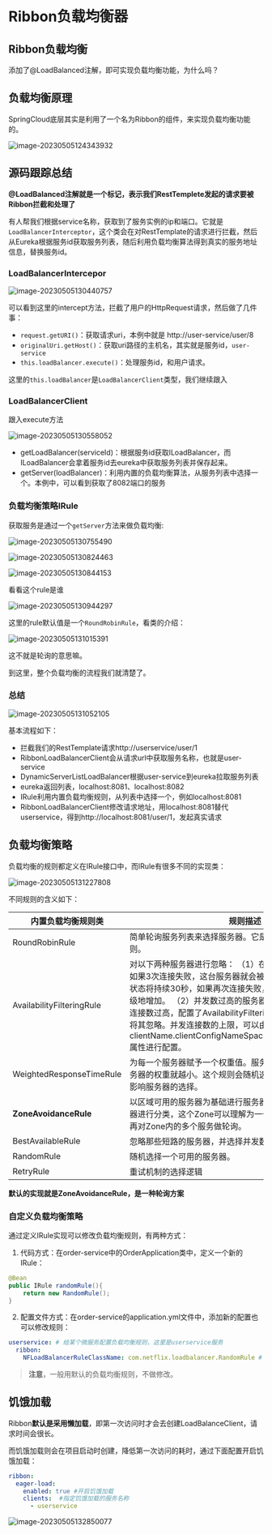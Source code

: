 # Ribbon负载均衡器

## Ribbon负载均衡

添加了@LoadBalanced注解，即可实现负载均衡功能，为什么吗？

## 负载均衡原理

SpringCloud底层其实是利用了一个名为Ribbon的组件，来实现负载均衡功能的。

![image-20230505124343932](https://raw.githubusercontent.com/195sjin/myBed/master/images202305051243977.png)



## 源码跟踪总结

**@LoadBalanced注解就是一个标记，表示我们RestTemplete发起的请求要被Ribbon拦截和处理了**



有人帮我们根据service名称，获取到了服务实例的ip和端口。它就是`LoadBalancerInterceptor`，这个类会在对RestTemplate的请求进行拦截，然后从Eureka根据服务id获取服务列表，随后利用负载均衡算法得到真实的服务地址信息，替换服务id。

### LoadBalancerIntercepor

![image-20230505130440757](https://raw.githubusercontent.com/195sjin/myBed/master/images202305051304801.png)

可以看到这里的intercept方法，拦截了用户的HttpRequest请求，然后做了几件事：

- `request.getURI()`：获取请求uri，本例中就是 http://user-service/user/8
- `originalUri.getHost()`：获取uri路径的主机名，其实就是服务id，`user-service`
- `this.loadBalancer.execute()`：处理服务id，和用户请求。

这里的`this.loadBalancer`是`LoadBalancerClient`类型，我们继续跟入



### LoadBalancerClient

跟入execute方法

![image-20230505130558052](https://raw.githubusercontent.com/195sjin/myBed/master/images202305051305090.png)

- getLoadBalancer(serviceId)：根据服务id获取ILoadBalancer，而ILoadBalancer会拿着服务id去eureka中获取服务列表并保存起来。
- getServer(loadBalancer)：利用内置的负载均衡算法，从服务列表中选择一个。本例中，可以看到获取了8082端口的服务



### 负载均衡策略IRule

获取服务是通过一个`getServer`方法来做负载均衡:

![image-20230505130755490](https://raw.githubusercontent.com/195sjin/myBed/master/images202305051307525.png)



![image-20230505130824463](https://raw.githubusercontent.com/195sjin/myBed/master/images202305051308495.png)

![image-20230505130844153](https://raw.githubusercontent.com/195sjin/myBed/master/images202305051308194.png)

看看这个rule是谁

![image-20230505130944297](https://raw.githubusercontent.com/195sjin/myBed/master/images202305051309339.png)

这里的rule默认值是一个`RoundRobinRule`，看类的介绍：

![image-20230505131015391](https://raw.githubusercontent.com/195sjin/myBed/master/images202305051310423.png)

这不就是轮询的意思嘛。

到这里，整个负载均衡的流程我们就清楚了。



### 总结

![image-20230505131052105](https://raw.githubusercontent.com/195sjin/myBed/master/images202305051310152.png)

基本流程如下：

- 拦截我们的RestTemplate请求http://userservice/user/1
- RibbonLoadBalancerClient会从请求url中获取服务名称，也就是user-service
- DynamicServerListLoadBalancer根据user-service到eureka拉取服务列表
- eureka返回列表，localhost:8081、localhost:8082
- IRule利用内置负载均衡规则，从列表中选择一个，例如localhost:8081
- RibbonLoadBalancerClient修改请求地址，用localhost:8081替代userservice，得到http://localhost:8081/user/1，发起真实请求



## 负载均衡策略

负载均衡的规则都定义在IRule接口中，而IRule有很多不同的实现类：

![image-20230505131227808](https://raw.githubusercontent.com/195sjin/myBed/master/images202305051312862.png)

不同规则的含义如下：

| **内置负载均衡规则类**    | **规则描述**                                                 |
| ------------------------- | ------------------------------------------------------------ |
| RoundRobinRule            | 简单轮询服务列表来选择服务器。它是Ribbon默认的负载均衡规则。 |
| AvailabilityFilteringRule | 对以下两种服务器进行忽略：   （1）在默认情况下，这台服务器如果3次连接失败，这台服务器就会被设置为“短路”状态。短路状态将持续30秒，如果再次连接失败，短路的持续时间就会几何级地增加。  （2）并发数过高的服务器。如果一个服务器的并发连接数过高，配置了AvailabilityFilteringRule规则的客户端也会将其忽略。并发连接数的上限，可以由客户端的clientName.clientConfigNameSpace.ActiveConnectionsLimit属性进行配置。 |
| WeightedResponseTimeRule  | 为每一个服务器赋予一个权重值。服务器响应时间越长，这个服务器的权重就越小。这个规则会随机选择服务器，这个权重值会影响服务器的选择。 |
| **ZoneAvoidanceRule**     | 以区域可用的服务器为基础进行服务器的选择。使用Zone对服务器进行分类，这个Zone可以理解为一个机房、一个机架等。而后再对Zone内的多个服务做轮询。 |
| BestAvailableRule         | 忽略那些短路的服务器，并选择并发数较低的服务器。             |
| RandomRule                | 随机选择一个可用的服务器。                                   |
| RetryRule                 | 重试机制的选择逻辑                                           |



**默认的实现就是ZoneAvoidanceRule，是一种轮询方案**



### 自定义负载均衡策略

通过定义IRule实现可以修改负载均衡规则，有两种方式：

1. 代码方式：在order-service中的OrderApplication类中，定义一个新的IRule：

```java
@Bean
public IRule randomRule(){
    return new RandomRule();
}
```



2. 配置文件方式：在order-service的application.yml文件中，添加新的配置也可以修改规则：

```yaml
userservice: # 给某个微服务配置负载均衡规则，这里是userservice服务
  ribbon:
    NFLoadBalancerRuleClassName: com.netflix.loadbalancer.RandomRule # 负载均衡规则 
```



> **注意**，一般用默认的负载均衡规则，不做修改。



## 饥饿加载

Ribbon**默认是采用懒加载**，即第一次访问时才会去创建LoadBalanceClient，请求时间会很长。

而饥饿加载则会在项目启动时创建，降低第一次访问的耗时，通过下面配置开启饥饿加载：

```yaml
ribbon:
  eager-load:
    enabled: true #开启饥饿加载
    clients:  #指定饥饿加载的服务名称
      - userservice 
```

![image-20230505132850077](https://raw.githubusercontent.com/195sjin/myBed/master/images202305051328150.png)